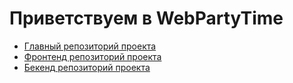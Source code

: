 # Приветствуем в WebPartyTime

* [Главный репозиторий проекта](https://github.com/theWebPartyTime/main)
* [Фронтенд репозиторий проекта](https://github.com/theWebPartyTime/user)
* [Бекенд репозиторий проекта](https://github.com/theWebPartyTime/server)
